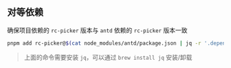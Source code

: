 
## 对等依赖

确保项目依赖的 `rc-picker` 版本与 `antd` 依赖的 `rc-picker` 版本一致

```bash
pnpm add rc-picker@$(cat node_modules/antd/package.json | jq -r '.dependencies."rc-picker"') --save
```

> 上面的命令需要安装 `jq`，可以通过 `brew install jq` 安装/卸载
